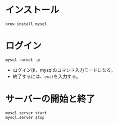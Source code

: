 # インストール
`brew install mysql`

# ログイン
`mysql -uroot -p`
- ログイン後、mysqlのコマンド入力モードになる。
- 終了するには、`exit`を入力する。

# サーバーの開始と終了
`mysql.server start`  
`mysql.server stop`
